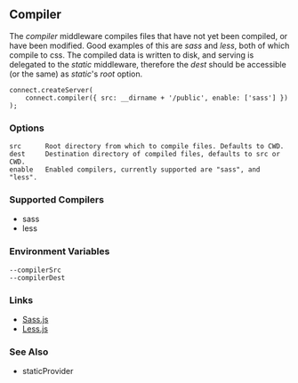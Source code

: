 ## Compiler

The _compiler_ middleware compiles files that have not yet been compiled, or have been modified. Good examples of this are _sass_ and _less_, both of which compile to css. The compiled data is written to disk, and serving is delegated to the _static_ middleware, therefore the _dest_ should be accessible (or the same) as _static_'s _root_ option. 

    connect.createServer(
		connect.compiler({ src: __dirname + '/public', enable: ['sass'] })
	);

### Options

    src      Root directory from which to compile files. Defaults to CWD.
    dest     Destination directory of compiled files, defaults to src or CWD.
    enable   Enabled compilers, currently supported are "sass", and "less".

### Supported Compilers

  * sass
  * less

### Environment Variables

    --compilerSrc
    --compilerDest

### Links

  * [Sass.js](http://github.com/visionmedia/sass.js)
  * [Less.js](http://github.com/cloudhead/less.js)

### See Also

  * staticProvider